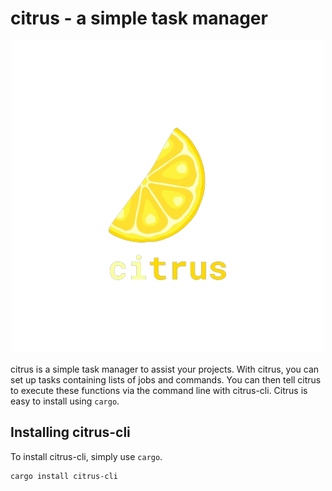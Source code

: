 # citrus - a simple task manager

<p align="center">
  <img src="citrus.png" />
</p>

citrus is a simple task manager to assist your projects. With citrus, you can set up tasks containing lists of jobs and commands. 
You can then tell citrus to execute these functions via the command line with citrus-cli. Citrus is easy to install using `cargo`.

## Installing citrus-cli
To install citrus-cli, simply use `cargo`.

```shell
cargo install citrus-cli
```
